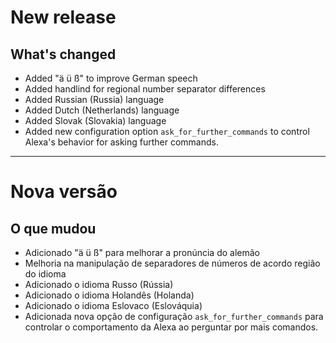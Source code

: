 # New release

## What's changed
- Added "ä ü ß" to improve German speech
- Added handlind for regional number separator differences
- Added Russian (Russia) language
- Added Dutch (Netherlands) language
- Added Slovak (Slovakia) language
- Added new configuration option `ask_for_further_commands` to control Alexa's behavior for asking further commands.

---

# Nova versão

## O que mudou
- Adicionado "ä ü ß" para melhorar a pronúncia do alemão
- Melhoria na manipulação de separadores de números de acordo região do idioma
- Adicionado o idioma Russo (Rússia)
- Adicionado o idioma Holandês (Holanda)
- Adicionado o idioma Eslovaco (Eslováquia)
- Adicionada nova opção de configuração `ask_for_further_commands` para controlar o comportamento da Alexa ao perguntar por mais comandos.